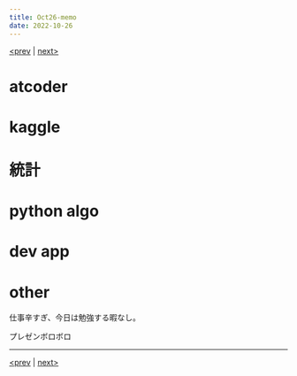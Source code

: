 ```yaml
---
title: Oct26-memo 
date: 2022-10-26 
---
```


[<prev](https://idekworks.github.io/TechnicalMemo/2022/10/25/Oct25.html) | [next>](https://idekworks.github.io/TechnicalMemo/2022/10/27/Oct27.html) 

# atcoder

# kaggle

# 統計

# python algo

# dev app

# other
仕事辛すぎ、今日は勉強する暇なし。

プレゼンボロボロ

***

[<prev](https://idekworks.github.io/TechnicalMemo/2022/10/25/Oct25.html) | [next>](https://idekworks.github.io/TechnicalMemo/2022/10/27/Oct27.html)

